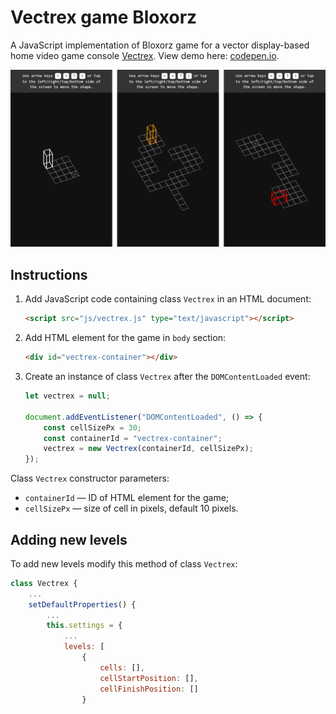 # Vectrex game Bloxorz

A JavaScript implementation of Bloxorz game for a vector display-based home video game console [Vectrex](https://en.wikipedia.org/wiki/Vectrex). View demo here: [codepen.io](https://codepen.io/mnbond/pen/XJrZNjq).

![Screenshots](./screenshots/levels.png)

## Instructions

1. Add JavaScript code containing class `Vectrex` in an HTML document:

    ```html
    <script src="js/vectrex.js" type="text/javascript"></script>
    ```

2. Add HTML element for the game in `body` section:

    ```html
    <div id="vectrex-container"></div>
    ```

3. Сreate an instance of class `Vectrex` after the `DOMContentLoaded` event:

    ```js
    let vectrex = null;

    document.addEventListener("DOMContentLoaded", () => {
        const cellSizePx = 30;
        const containerId = "vectrex-container";
        vectrex = new Vectrex(containerId, cellSizePx);
    });
    ```

Class `Vectrex` constructor parameters:
- `containerId` — ID of HTML element for the game;
- `cellSizePx` — size of cell in pixels, default 10 pixels.

## Adding new levels

To add new levels modify this method of class `Vectrex`:
```js
class Vectrex {
    ...
    setDefaultProperties() {
        ...
        this.settings = {
            ...
            levels: [
                {
                    cells: [],
                    cellStartPosition: [],
                    cellFinishPosition: []
                }
```
